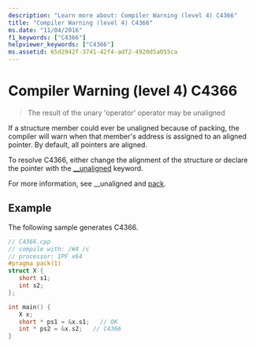 ```yaml
---
description: "Learn more about: Compiler Warning (level 4) C4366"
title: "Compiler Warning (level 4) C4366"
ms.date: "11/04/2016"
f1_keywords: ["C4366"]
helpviewer_keywords: ["C4366"]
ms.assetid: 65d2942f-3741-42f4-adf2-4920d5a055ca
---
```

# Compiler Warning (level 4) C4366

> The result of the unary 'operator' operator may be unaligned

If a structure member could ever be unaligned because of packing, the compiler will warn when that member's address is assigned to an aligned pointer. By default, all pointers are aligned.

To resolve C4366, either change the alignment of the structure or declare the pointer with the [__unaligned](../../cpp/unaligned.md) keyword.

For more information, see __unaligned and [pack](../../preprocessor/pack.md).

## Example

The following sample generates C4366.

```cpp
// C4366.cpp
// compile with: /W4 /c
// processor: IPF x64
#pragma pack(1)
struct X {
   short s1;
   int s2;
};

int main() {
   X x;
   short * ps1 = &x.s1;   // OK
   int * ps2 = &x.s2;   // C4366
}
```
